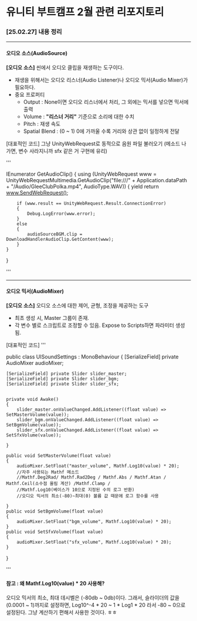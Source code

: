 # 유니티 부트캠프 2월 관련 리포지토리

### [25.02.27] 내용 정리
-------
#### 오디오 소스(AudioSource)

**[오디오 소스]**
씬에서 오디오 클립을 재생하는 도구이다. 
+ 재생을 위해서는 오디오 리스너(Audio Listener)나 오디오 믹서(Audio Mixer)가 필요하다.
+ 중요 프로퍼티
  + Output : None이면 오디오 리스너에서 처리, 그 외에는 믹서를 넣으면 믹서에 출력
  + Volume : **"리스너 거리"** 기준으로 소리에 대한 수치
  + Pitch : 재생 속도
  + Spatial Blend : (0 ~ 1) 0에 가까울 수록 거리와 상관 없이 일정하게 전달
 

[대표적인 코드]
그냥 UnityWebRequest로 동적으로 음원 파일 불러오기 (메소드 나가면, 변수 사라지니까 sfx 같은 거 구현에 유리)

'''


IEnumerator GetAudioClip()
{
    using (UnityWebRequest www = UnityWebRequestMultimedia.GetAudioClip("file:///" + Application.dataPath + "/Audio/GleeClubPolka.mp4", AudioType.WAV))
    {
        yield return www.SendWebRequest();

        if (www.result == UnityWebRequest.Result.ConnectionError)
        {
            Debug.LogError(www.error);
        }
        else
        {
            audioSourceBGM.clip = DownloadHandlerAudioClip.GetContent(www);
        }
    }

}


'''

------
#### 오디오 믹서(AudioMixer)

**[오디오 소스]**
오디오 소스에 대한 제어, 균형, 조정을 제공하는 도구
+ 최초 생성 시, Master 그룹이 존재.
+ 각 변수 별로 스크립트로 조정할 수 있음. Expose to Scripts하면 파라미터 생성 됨.


[대표적인 코드]
'''


public class UISoundSettings : MonoBehaviour
{
    [SerializeField] private AudioMixer audioMixer;

    [SerializeField] private Slider slider_master;
    [SerializeField] private Slider slider_bgm;
    [SerializeField] private Slider slider_sfx;


    private void Awake()
    {
        slider_master.onValueChanged.AddListener((float value) => SetMasterVolume(value));
        slider_bgm.onValueChanged.AddListener((float value) => SetBgmVolume(value));
        slider_sfx.onValueChanged.AddListener((float value) => SetSfxVolume(value));

    }

    public void SetMasterVolume(float value)
    {
        audioMixer.SetFloat("master_volume", Mathf.Log10(value) * 20);
        //자주 사용되는 Mathf 메소드
        //Mathf.Deg2Rad/ Mathf.Rad2Deg / Mathf.Abs / Mathf.Atan / Mathf.Ceil(소수점 올림 계산) /Mathf.Clamp /
        //Mathf.Log10(베이스가 10으로 지정된 수의 로그 반환) 
        //오디오 믹서의 최소(-80)~최대(0) 볼륨 값 때문에 로그 함수를 사용 

    }
    public void SetBgmVolume(float value)
    {
        audioMixer.SetFloat("bgm_volume", Mathf.Log10(value) * 20);
    }
    public void SetSfxVolume(float value)
    {
        audioMixer.SetFloat("sfx_volume", Mathf.Log10(value) * 20);
    }

}


'''


#### 참고 : 왜 Mathf.Log10(value) * 20 사용해?
오디오 믹서의 최소, 최대 데시벨은 (-80db ~ 0db)이다.
그래서, 슬라이더의 값을 (0.0001 ~ 1)까지로 설정하면, Log10^-4 * 20 ~ 1 * Log1 * 20 라서 -80 ~ 0으로 설정된다.
그냥 계산하기 편해서 사용한 것이다. ㅎㅎ


